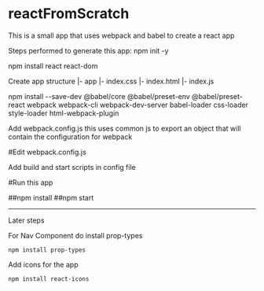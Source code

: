 # reactFromScratch


This is a small app that uses webpack and babel to create a react app

Steps performed to generate this app:
 npm init -y

 npm install react react-dom

 Create app structure
   |- app
       |- index.css
       |- index.html
       |- index.js

 npm install --save-dev @babel/core @babel/preset-env @babel/preset-react webpack webpack-cli webpack-dev-server babel-loader css-loader style-loader html-webpack-plugin

 Add webpack.config.js this uses common js to export an object that will contain the configuration for webpack

#Edit webpack.config.js

Add build and start scripts in config file

#Run this app

##npm install
##npm start


---------
Later steps

For Nav Component do install prop-types

	npm install prop-types


Add icons for the app

	npm install react-icons